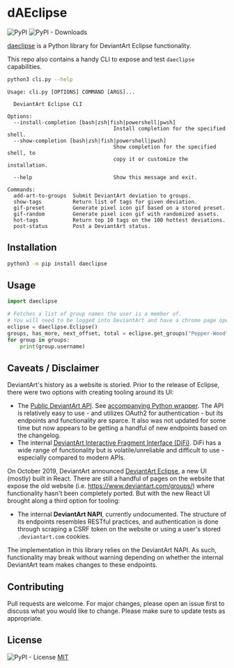 # dAEclipse
![PyPI](https://img.shields.io/pypi/v/daeclipse) ![PyPI - Downloads](https://img.shields.io/pypi/dm/daeclipse)

[daeclipse](https://pypi.org/project/daeclipse/) is a Python library for DeviantArt Eclipse functionality.

This repo also contains a handy CLI to expose and test `daeclipse` capabilities.

```bash
python3 cli.py --help
```
```
Usage: cli.py [OPTIONS] COMMAND [ARGS]...

  DeviantArt Eclipse CLI

Options:
  --install-completion [bash|zsh|fish|powershell|pwsh]
                                  Install completion for the specified shell.
  --show-completion [bash|zsh|fish|powershell|pwsh]
                                  Show completion for the specified shell, to
                                  copy it or customize the installation.

  --help                          Show this message and exit.

Commands:
  add-art-to-groups  Submit DeviantArt deviation to groups.
  show-tags          Return list of tags for given deviation.
  gif-preset         Generate pixel icon gif based on a stored preset.
  gif-random         Generate pixel icon gif with randomized assets.
  hot-tags           Return top 10 tags on the 100 hottest deviations.
  post-status        Post a DeviantArt status.
```

## Installation

```bash
python3 -m pip install daeclipse
```

## Usage

```py
import daeclipse

# Fetches a list of group names the user is a member of.
# You will need to be logged into DeviantArt and have a chrome page open.
eclipse = daeclipse.Eclipse()
groups, has_more, next_offset, total = eclipse.get_groups("Pepper-Wood", 0)
for group in groups:
    print(group.username)
```

## Caveats / Disclaimer

DeviantArt's history as a website is storied. Prior to the release of Eclipse, there were two options with creating tooling around its UI:
- The [Public DeviantArt API](https://www.deviantart.com/developers/). See [accompanying Python wrapper](https://pypi.org/project/deviantart/). The API is relatively easy to use - and utilizes OAuth2 for authentication - but its endpoints and functionality are sparce. It also was not updated for some time but now appears to be getting a handful of new endpoints based on the changelog.
- The internal [DeviantArt Interactive Fragment Interface (DiFi)](https://github.com/danopia/deviantart-difi/wiki). DiFi has a wide range of functionality but is volatile/unreliable and difficult to use - especially compared to modern APIs.

On October 2019, DeviantArt announced [DeviantArt Eclipse](https://www.deviantart.com/team/journal/DeviantArt-Eclipse-is-Here-814629875), a new UI (mostly) built in React. There are still a handful of pages on the website that expose the old website (i.e. https://www.deviantart.com/groups/) where functionality hasn't been completely ported. But with the new React UI brought along a third option for tooling:
- The internal **DeviantArt NAPI**, currently undocumented. The structure of its endpoints resembles RESTful practices, and authentication is done through scraping a CSRF token on the website or using a user's stored `.deviantart.com` cookies.

The implementation in this library relies on the DeviantArt NAPI. As such, functionality may break without warning depending on whether the internal DeviantArt team makes changes to these endpoints.

## Contributing

Pull requests are welcome. For major changes, please open an issue first to discuss what you would like to change. Please make sure to update tests as appropriate.

## License
![PyPI - License](https://img.shields.io/pypi/l/daeclipse)
[MIT](https://github.com/Pepper-Wood/daeclipse/blob/main/LICENSE)
